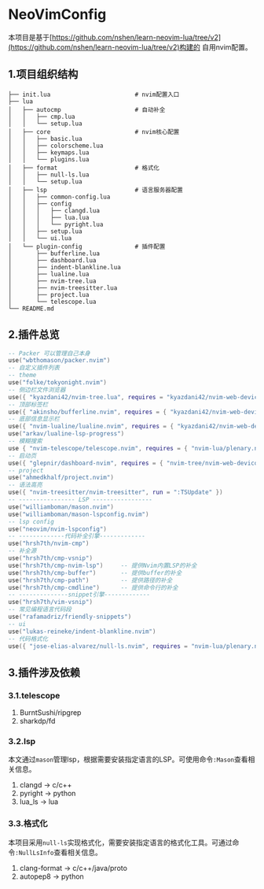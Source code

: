 # NeoVimConfig

本项目是基于[https://github.com/nshen/learn-neovim-lua/tree/v2](https://github.com/nshen/learn-neovim-lua/tree/v2)构建的
自用nvim配置。

## 1.项目组织结构

```
├── init.lua                        # nvim配置入口
├── lua
│   ├── autocmp                     # 自动补全
│   │   ├── cmp.lua
│   │   └── setup.lua
│   ├── core                        # nvim核心配置
│   │   ├── basic.lua
│   │   ├── colorscheme.lua
│   │   ├── keymaps.lua
│   │   └── plugins.lua
│   ├── format                      # 格式化
│   │   ├── null-ls.lua
│   │   └── setup.lua
│   ├── lsp                         # 语言服务器配置
│   │   ├── common-config.lua
│   │   ├── config
│   │   │   ├── clangd.lua
│   │   │   ├── lua.lua
│   │   │   └── pyright.lua
│   │   ├── setup.lua
│   │   └── ui.lua
│   └── plugin-config               # 插件配置
│       ├── bufferline.lua
│       ├── dashboard.lua
│       ├── indent-blankline.lua
│       ├── lualine.lua
│       ├── nvim-tree.lua
│       ├── nvim-treesitter.lua
│       ├── project.lua
│       └── telescope.lua
└── README.md
```

## 2.插件总览

```lua
-- Packer 可以管理自己本身
use("wbthomason/packer.nvim")
-- 自定义插件列表
-- theme
use("folke/tokyonight.nvim")
-- 侧边栏文件浏览器
use({ "kyazdani42/nvim-tree.lua", requires = "kyazdani42/nvim-web-devicons" } )
-- 顶部标签栏
use({ "akinsho/bufferline.nvim", requires = { "kyazdani42/nvim-web-devicons", "moll/vim-bbye" } } )
-- 底部信息显示栏
use({ "nvim-lualine/lualine.nvim", requires = { "kyazdani42/nvim-web-devicons" } })
use("arkav/lualine-lsp-progress")
-- 模糊搜索
use { "nvim-telescope/telescope.nvim", requires = { "nvim-lua/plenary.nvim" } }
-- 启动页
use({ "glepnir/dashboard-nvim", requires = { "nvim-tree/nvim-web-devicons" } })
-- project
use("ahmedkhalf/project.nvim")
-- 语法高亮
use({ "nvim-treesitter/nvim-treesitter", run = ":TSUpdate" })
-- ---------------- LSP -----------------
use("williamboman/mason.nvim")
use("williamboman/mason-lspconfig.nvim")
-- lsp config
use("neovim/nvim-lspconfig")
-- -------------代码补全引擎-------------
use("hrsh7th/nvim-cmp")
-- 补全源
use("hrsh7th/cmp-vsnip")
use("hrsh7th/cmp-nvim-lsp")     -- 提供Nvim内置LSP的补全
use("hrsh7th/cmp-buffer")       -- 提供buffer的补全
use("hrsh7th/cmp-path")         -- 提供路径的补全
use("hrsh7th/cmp-cmdline")      -- 提供命令行的补全
-- --------------snippet引擎-------------
use("hrsh7th/vim-vsnip")
-- 常见编程语言代码段
use("rafamadriz/friendly-snippets")
-- ui
use("lukas-reineke/indent-blankline.nvim")
-- 代码格式化
use({ "jose-elias-alvarez/null-ls.nvim", requires = "nvim-lua/plenary.nvim" })
```

## 3.插件涉及依赖

### 3.1.telescope

1. BurntSushi/ripgrep
2. sharkdp/fd

### 3.2.lsp

本文通过`mason`管理lsp，根据需要安装指定语言的LSP。可使用命令`:Mason`查看相关信息。

1. clangd   ->  c/c++
2. pyright  ->  python
3. lua_ls   ->  lua

### 3.3.格式化

本项目采用`null-ls`实现格式化，需要安装指定语言的格式化工具。可通过命令`:NullLsInfo`查看相关信息。

1. clang-format ->  c/c++/java/proto
2. autopep8     ->  python 
